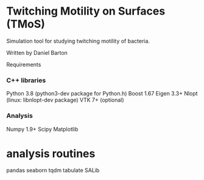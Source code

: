 

# Twitching Motility on Surfaces (TMoS)

Simulation tool for studying twitching motility of bacteria. 

Written by Daniel Barton 

Requirements

### C++ libraries
Python 3.8 (python3-dev package for Python.h)
Boost 1.67 
Eigen 3.3+
Nlopt (linux: libnlopt-dev package)
VTK 7+ (optional)

### Analysis
Numpy 1.9+
Scipy
Matplotlib

# analysis routines
pandas
seaborn
tqdm
tabulate
SALib

